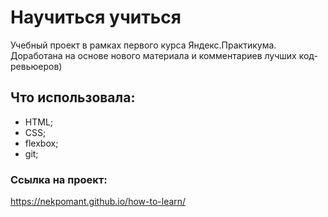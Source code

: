 # Научиться учиться

  Учебный проект в рамках первого курса Яндекс.Практикума. Доработана на основе нового материала и комментариев лучших код-ревьюеров)
## Что использовала:
* HTML;
* CSS;
* flexbox;
* git;

### Ссылка на проект:
https://nekpomant.github.io/how-to-learn/
